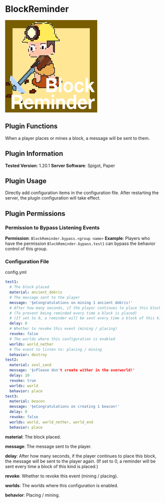 # BlockReminder

<img src="BlockReminder.png" width="300" height="300" alt="image">

## Plugin Functions
When a player places or mines a block, a message will be sent to them.

## Plugin Information
**Tested Version**: 1.20.1
**Server Software**: Spigot, Paper

## Plugin Usage
Directly add configuration items in the configuration file. After restarting the server, the plugin configuration will take effect.

## Plugin Permissions

### Permission to Bypass Listening Events
**Permission**: `BlockReminder.bypass.<group name>`
**Example**: Players who have the permission `BlockReminder.bypass.test1` can bypass the behavior control of this group.

### Configuration File
config.yml

```yaml
test1:
  # The block placed
  material: ancient_debris
  # The message sent to the player
  message: '§eCongratulations on mining 1 ancient debris!'
  # After how many seconds, if the player continues to place this block, the message will be sent to the player again
  # (To prevent being reminded every time a block is placed)
  # (If set to 0, a reminder will be sent every time a block of this kind is placed)
  delay: 0
  # Whether to revoke this event (mining / placing)
  revoke: false
  # The worlds where this configuration is enabled
  worlds: world_nether
  # The event to listen to: placing / mining
  behavior: destroy
test2:
  material: soul_sand
  message: '§cPlease don't create wither in the overworld!'
  delay: 10
  revoke: true
  worlds: world
  behavior: place
test3:
  material: beacon
  message: '§eCongratulations on creating 1 beacon!'
  delay: 0
  revoke: false
  worlds: world, world_nether, world_end
  behavior: place
```

**material**: The block placed.

**message**: The message sent to the player.

**delay**: After how many seconds, if the player continues to place this block, the message will be sent to the player again. (If set to 0, a reminder will be sent every time a block of this kind is placed.)

**revoke**: Whether to revoke this event (mining / placing).

**worlds**: The worlds where this configuration is enabled.

**behavior**: Placing / mining. 
